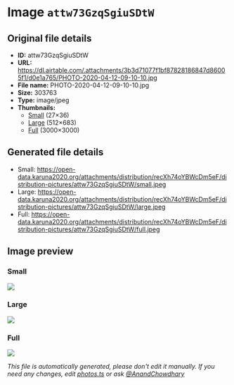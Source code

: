 # Image `attw73GzqSgiuSDtW`

## Original file details

- **ID:** attw73GzqSgiuSDtW
- **URL:** https://dl.airtable.com/.attachments/3b3d71077f1bf87828186847d86005f1/d0e1a765/PHOTO-2020-04-12-09-10-10.jpg
- **File name:** PHOTO-2020-04-12-09-10-10.jpg
- **Size:** 303763
- **Type:** image/jpeg
- **Thumbnails:**
  - [Small](https://dl.airtable.com/.attachmentThumbnails/91d3501272f21064e2eccd43e6626b81/f2a36c56) (27×36)
  - [Large](https://dl.airtable.com/.attachmentThumbnails/cc3e63f9f61a922faf93f65d7fa9ac05/22440dab) (512×683)
  - [Full](https://dl.airtable.com/.attachmentThumbnails/324ae9562b65b0e529c6c80a7bea4dd7/297f1efa) (3000×3000)

## Generated file details

- Small: https://open-data.karuna2020.org/attachments/distribution/recXh74oYBWcDm5eF/distribution-pictures/attw73GzqSgiuSDtW/small.jpeg
- Large: https://open-data.karuna2020.org/attachments/distribution/recXh74oYBWcDm5eF/distribution-pictures/attw73GzqSgiuSDtW/large.jpeg
- Full: https://open-data.karuna2020.org/attachments/distribution/recXh74oYBWcDm5eF/distribution-pictures/attw73GzqSgiuSDtW/full.jpeg

## Image preview

### Small

![](https://open-data.karuna2020.org/attachments/distribution/recXh74oYBWcDm5eF/distribution-pictures/attw73GzqSgiuSDtW/small.jpeg)

### Large

![](https://open-data.karuna2020.org/attachments/distribution/recXh74oYBWcDm5eF/distribution-pictures/attw73GzqSgiuSDtW/large.jpeg)

### Full

![](https://open-data.karuna2020.org/attachments/distribution/recXh74oYBWcDm5eF/distribution-pictures/attw73GzqSgiuSDtW/full.jpeg)

_This file is automatically generated, please don't edit it manually. If you need any changes, edit [photos.ts](/photos.ts) or ask [@AnandChowdhary](https://github.com/AnandChowdhary)_
